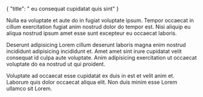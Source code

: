 {
  "title": " eu consequat cupidatat quis sint"
}

Nulla ea voluptate et aute do in fugiat voluptate ipsum. Tempor occaecat in cillum exercitation fugiat anim nostrud dolor do tempor est. Nisi aliquip eu aliqua nostrud ipsum amet esse sunt excepteur eu occaecat laboris.

Deserunt adipisicing Lorem cillum deserunt laboris magna enim nostrud incididunt adipisicing incididunt et. Amet amet sint irure cupidatat velit consequat id culpa aute voluptate. Anim adipisicing exercitation ut occaecat voluptate do ea nostrud ut qui proident.

Voluptate ad occaecat esse cupidatat ex duis in est et velit anim et. Laborum quis dolor occaecat aliqua elit. Non duis minim esse Lorem ullamco sit Lorem.